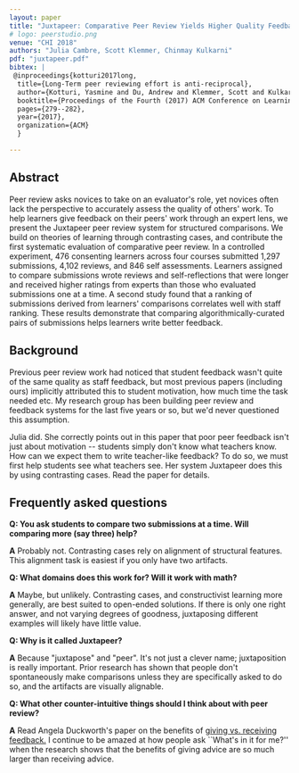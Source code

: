 ```yaml
---
layout: paper
title: "Juxtapeer: Comparative Peer Review Yields Higher Quality Feedback and Promotes Deeper Reflection"
# logo: peerstudio.png
venue: "CHI 2018"
authors: "Julia Cambre, Scott Klemmer, Chinmay Kulkarni"
pdf: "juxtapeer.pdf"
bibtex: |
 @inproceedings{kotturi2017long,
  title={Long-Term peer reviewing effort is anti-reciprocal},
  author={Kotturi, Yasmine and Du, Andrew and Klemmer, Scott and Kulkarni, Chinmay},
  booktitle={Proceedings of the Fourth (2017) ACM Conference on Learning@ Scale},
  pages={279--282},
  year={2017},
  organization={ACM}
  }

---
```


## Abstract
Peer review asks novices to take on an evaluator's role, yet novices often lack the perspective to accurately assess the quality of others' work. To help learners give feedback on their peers' work through an expert lens, we present the Juxtapeer peer review system for structured comparisons. We build on theories of learning through contrasting cases, and contribute the first systematic evaluation of comparative peer review. In a controlled experiment, 476 consenting learners across four courses submitted 1,297 submissions, 4,102 reviews, and 846 self assessments. Learners assigned to compare submissions wrote reviews and self-reflections that were longer and received higher ratings from experts than those who evaluated submissions one at a time. A second study found that a ranking of submissions derived from learners' comparisons correlates well with staff ranking. These results demonstrate that comparing algorithmically-curated pairs of submissions helps learners write better feedback.

## Background
Previous peer review work had noticed that student feedback wasn't quite of the same quality as staff feedback, but most previous papers (including ours) implicitly attributed this to student motivation, how much time the task needed etc. My research group has been building peer review and feedback systems for the last five years or so, but we'd never questioned this assumption. 

Julia did. She correctly points out in this paper that poor peer feedback isn't just about motivation -- students simply don't know what teachers know. How can we expect them to write teacher-like feedback? To do so, we must first help students see what teachers see. Her system Juxtapeer does this by using contrasting cases. Read the paper for details.


## Frequently asked questions
**Q: You ask students to compare two submissions at a time. Will comparing more (say three) help?**

**A** Probably not. Contrasting cases rely on alignment of structural features. This alignment task is easiest if you only have two artifacts. 

**Q: What domains does this work for? Will it work with math?**

**A** Maybe, but unlikely. Contrasting cases, and constructivist learning more generally, are best suited to open-ended solutions. If there is only one right answer, and not varying degrees of goodness, juxtaposing different examples will likely have little value. 

**Q: Why is it called Juxtapeer?**

**A** Because "juxtapose" and "peer". It's not just a clever name; juxtaposition is really important. Prior research has shown that people don't spontaneously make comparisons unless they are specifically asked to do so, and the artifacts are visually alignable. 

**Q: What other counter-intuitive things should I think about with peer review?**

**A** Read Angela Duckworth's paper on the benefits of [giving vs. receiving feedback.](https://journals.sagepub.com/doi/abs/10.1177/0956797618795472) I continue to be amazed at how people ask ``What's in it for me?'' when the research shows that the benefits of giving advice are so much larger than receiving advice. 